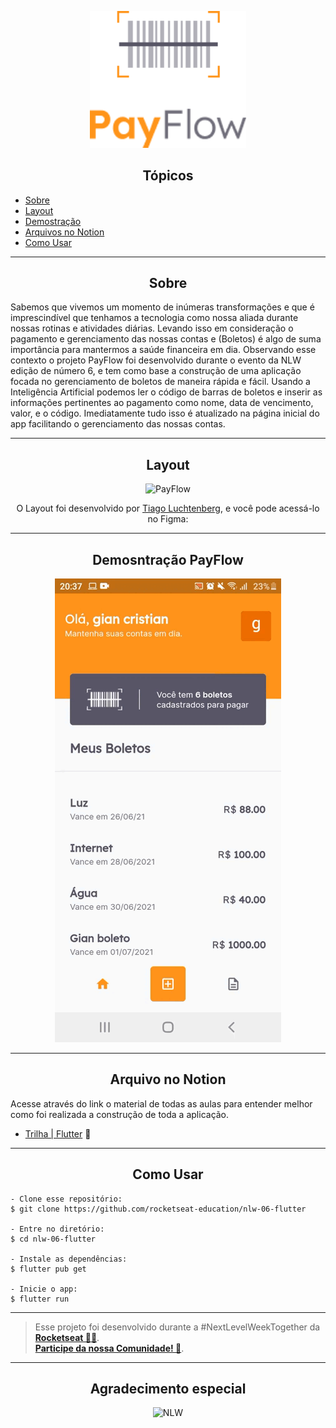 <p align="center">
  <img alt="PayFlow" src="https://github.com/gianbrykczynski/PayFlow-Rocketseat-NLW6-Flutter/blob/master/assets/images/logofull.png" width="250px">
</p>

<h2 align="center">Tópicos</h2>

   <p>
   
   - [Sobre](#sobre-)
   - [Layout](#Layout-)
   - [Demostração](#demostração-)
   - [Arquivos no Notion](#arquivo-no-notion-)
   - [Como Usar](#como-usar-)

   </p>

---

<h2 align="center">Sobre</h2>
   
<p>
Sabemos que vivemos um momento de inúmeras transformações e que é imprescindível que tenhamos a tecnologia como nossa aliada durante nossas rotinas e atividades diárias. 
Levando isso em consideração o pagamento e gerenciamento das nossas contas e (Boletos) é algo de suma importância para mantermos a saúde financeira em dia. Observando esse contexto o projeto PayFlow foi desenvolvido durante o evento da NLW edição de número 6, e tem como base a construção de uma aplicação focada no gerenciamento de boletos de maneira rápida e fácil. 
Usando a Inteligência Artificial podemos ler o código de barras de boletos e inserir as informações pertinentes ao pagamento como nome, data de vencimento, valor, e o código. 
Imediatamente  tudo isso é atualizado na página inicial do app facilitando o gerenciamento das nossas contas. 

</p>

---

<h2 align="center">Layout</h2>

   <p align="center">
      <img alt="PayFlow" title="PayFlow" src="https://pbs.twimg.com/media/E47QZ4rWUAYw_WF.jpg" />
   </p>

   <p align="center">
      O Layout foi desenvolvido por <a href="https://instagram.com/tiagoluchtenberg">Tiago Luchtenberg</a>, e você pode acessá-lo no Figma:
   </p>

---

<h2 align="center">Demosntração PayFlow</h2>

  <p align="center">
      <img alt="PayFlow" title="PayFlow" src="https://github.com/gianbrykczynski/PayFlow-Rocketseat-NLW6-Flutter/blob/master/assets/images/payflow%20gif.gif" />
   </p>
   
---

<h2 align="center">Arquivo no Notion</h2>

<p>
Acesse através do link o material de todas as aulas para entender melhor como foi realizada a construção de toda a aplicação.
</p>

- [Trilha | Flutter](https://www.notion.so/Mission-Flutter-9d2a1e0818b64b61bc5d9a0424f5c766) 🚀

---

<h2 align="center">Como Usar</h2>

   ```
   - Clone esse repositório:
   $ git clone https://github.com/rocketseat-education/nlw-06-flutter

   - Entre no diretório:
   $ cd nlw-06-flutter

   - Instale as dependências:
   $ flutter pub get

   - Inicie o app: 
   $ flutter run
   ```

---

   >Esse projeto foi desenvolvido durante a #NextLevelWeekTogether da **[Rocketseat  💜🚀](https://rocketseat.com.br/)**.<br> 
   **[Participe da nossa Comunidade! 👋](https://discordapp.com/invite/gCRAFhc)**.<br>

---

<h2 align="center">Agradecimento especial</h2>

<p align="center">
  <img alt="NLW" title="Rocketseat" src="https://1.bp.blogspot.com/-euISFVd5QxM/X679PMDKgOI/AAAAAAAAAsQ/e-iULkLb0eoJKXOhwXeZ9aPFJXDDvT_1gCLcBGAsYHQ/s16000/trilha.jpg" />
</p>
